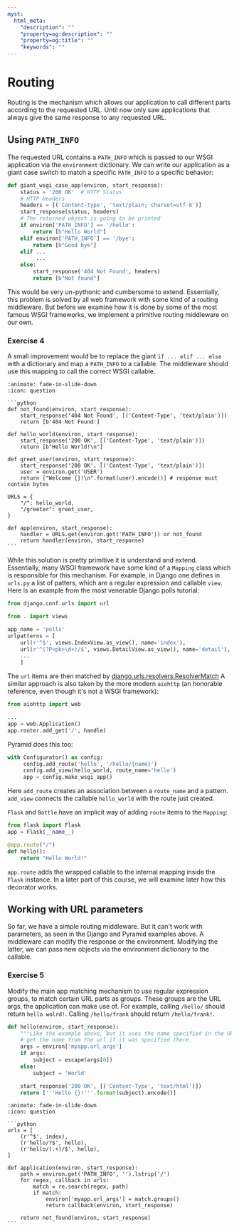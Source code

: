 ```yaml
---
myst:
  html_meta:
    "description": ""
    "property=og:description": ""
    "property=og:title": ""
    "keywords": ""
---
```


# Routing

Routing is the mechanism which allows our application to call different
parts according to the requested URL.
Until now only saw applications that always give the same response to any
requested URL.

## Using `PATH_INFO`

The requested URL contains a `PATH_INFO` which is passed to our WSGI
application via the `environment` dictionary.
We can write our application as a giant case switch to match a specific
`PATH_INFO` to a specific behavior:

```python
def giant_wsgi_case_app(environ, start_response):
    status = '200 OK'  # HTTP Status
    # HTTP Headers
    headers = [('Content-type', 'text/plain; charset=utf-8')]
    start_response(status, headers)
    # The returned object is going to be printed
    if environ['PATH_INFO'] == '/hello':
        return [b"Hello World"]
    elif environ['PATH_INFO'] == '/bye':
        return [b"Good bye"]
    elif ...
         ...
    else:
        start_response('404 Not Found', headers)
        return [b"Not found"]
```

This would be very un-pythonic and cumbersome to extend. Essentially, this
problem is solved by all web framework with some kind of a routing
middleware. But before we examine how it is done by some of the most famous
WSGI frameworks, we implement a primitive routing middleware on our own.

### Exercise 4

A small improvement would be to replace the giant `if ... elif ... else`
with a dictionary and map a `PATH_INFO` to a callable. The middleware should use this mapping to call the correct WSGI callable.

````{dropdown} Solution
:animate: fade-in-slide-down
:icon: question

```python
def not_found(environ, start_response):
    start_response('404 Not Found', [('Content-Type', 'text/plain')])
    return [b'404 Not Found']

def hello_world(environ, start_response):
    start_response('200 OK', [('Content-Type', 'text/plain')])
    return [b"Hello World!\n"]

def greet_user(environ, start_response):
    start_response('200 OK', [('Content-Type', 'text/plain')])
    user = environ.get('USER')
    return ["Welcome {}!\n".format(user).encode()] # response must contain bytes

URLS = {
    "/": hello_world,
    "/greeter": greet_user,
}

def app(environ, start_response):
    handler = URLS.get(environ.get('PATH_INFO')) or not_found
    return handler(environ, start_response)
```
````

While this solution is pretty primitive it is understand and extend.
Essentially, many WSGI framework have some kind of a `Mapping`
class which is responsible for this mechanism.
For example, in Django one defines in `urls.py` a list of patters,
which are a regular expression and callable `view`. Here is an
example from the most venerable Django polls tutorial:

```python
from django.conf.urls import url

from . import views

app_name = 'polls'
urlpatterns = [
    url(r'^$', views.IndexView.as_view(), name='index'),
    url(r'^(?P<pk>\d+)/$', views.DetailView.as_view(), name='detail'),
    ...
    ]
```

The `url` items are then matched by [django.urls.resolvers.ResolverMatch]
A similar approach is also taken by the more modern `aiohttp` (an
honorable reference, even though it's not a WSGI framework):

```python
from aiohttp import web

...
app = web.Application()
app.router.add_get('/', handle)
```

Pyramid does this too:

```python
with Configurator() as config:
     config.add_route('hello', '/hello/{name}')
     config.add_view(hello_world, route_name='hello')
     app = config.make_wsgi_app()
```

Here `add_route` creates an association between a `route_name` and
a pattern. `add_view` connects the callable `hello_world` with the route
just created.

`Flask` and `Bottle` have an implicit way of adding `route` items to
the `Mapping`:

```python
from flask import Flask
app = Flask(__name__)

@app.route("/")
def hello():
    return "Hello World!"
```

`app.route` adds the wrapped callable to the internal mapping inside the
`Flask` instance. In a later part of this course, we will examine later
how this decorator works.

## Working with URL parameters

So far, we have a simple routing middleware. But it can't work with
parameters, as seen in the Django and Pyramid examples above.
A middleware can modify the response or the environment. Modifying the latter,
we can pass new objects via the environment dictionary to the callable.

### Exercise 5

Modify the main app matching mechanism to use regular expression groups,
to match certain URL parts as groups. These groups are the URL args,
the application can make use of. For example, calling `/hello/` should return
`hello wolrd!`. Calling `/hello/frank` should return `/hello/frank!`.

```python
def hello(environ, start_response):
    """Like the example above, but it uses the name specified in the URL."""
    # get the name from the url if it was specified there.
    args = environ['myapp.url_args']
    if args:
        subject = escape(args[0])
    else:
        subject = 'World'

    start_response('200 OK', [('Content-Type', 'text/html')])
    return ['''Hello {}!'''.format(subject).encode()]
```

````{dropdown} Solution
:animate: fade-in-slide-down
:icon: question

```python
urls = [
    (r'^$', index),
    (r'hello/?$', hello),
    (r'hello/(.+)/$', hello),
]

def application(environ, start_response):
    path = environ.get('PATH_INFO', '').lstrip('/')
    for regex, callback in urls:
        match = re.search(regex, path)
        if match:
            environ['myapp.url_args'] = match.groups()
            return callback(environ, start_response)

    return not_found(environ, start_response)
```
````

[django.urls.resolvers.resolvermatch]: https://github.com/django/django/blob/f0ffa3f4ea277f9814285085fde20baff60fc386/django/urls/resolvers.py#L29
